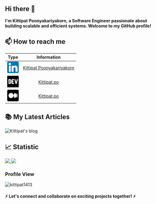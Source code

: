 ## Hi there 👋
__I'm Kittipat Poonyakariyakorn, a Software Engineer passionate about building scalable and efficient systems. Welcome to my GitHub profile!__

## 📫 How to reach me

|                 Type                 |            Information            |
| :----------------------------------: | :-------------------------------: |
| ![LinkedIn icon](/images/linkedin-icon.png) | [Kittipat Poonyakariyakorn](https://www.linkedin.com/in/kittipat-poonyakariyakorn-795389187/) |
| ![Devto icon](/images/devto-icon.png) | [Kittipat.po](https://dev.to/kittipat1413) |
|![Medium icon](/images/medium-icon.png)| [Kittipat.po](https://medium.com/@kittipat_1413)|

## 📚 My Latest Articles
![Kittipat's blog](https://github-read-medium.vercel.app/latest?username=kittipat_1413&limit=6&theme=algolia)

## 📈 Statistic

<p>
<a href="https://github.com/codescaptain">
  <img height="180em" src="https://github-readme-stats-eight-theta.vercel.app/api?username=kittipat1413&show_icons=true&theme=algolia&include_all_commits=true&count_private=true"/>
  <img height="180em" src="https://github-readme-stats-eight-theta.vercel.app/api/top-langs/?username=kittipat1413&layout=compact&langs_count=8&theme=algolia"/>
</a>
</p>

### Profile View

  <img src="https://komarev.com/ghpvc/?username=kittipat1413&label=Profile%20views&color=0e75b6&style=flat" alt="kittipat1413" />

#### ⚡ Let's connect and collaborate on exciting projects together! ⚡
<!--
**kittipat1413/kittipat1413** is a ✨ _special_ ✨ repository because its `README.md` (this file) appears on your GitHub profile.

Here are some ideas to get you started:

- 🔭 I’m currently working on ...
- 🌱 I’m currently learning ...
- 👯 I’m looking to collaborate on ...
- 🤔 I’m looking for help with ...
- 💬 Ask me about ...
- 📫 How to reach me: ...
- 😄 Pronouns: ...
- ⚡ Fun fact: ...
-->
